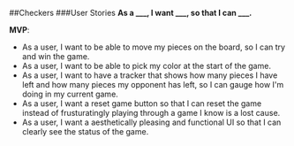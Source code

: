 ##Checkers
###User Stories
**As a ___, I want ___, so that I can ___.**


**MVP**:
- As a user, I want to be able to move my pieces on the board, so I can try and win the game.
- As a user, I want to be able to pick my color at the start of the game.
- As a user, I want to have a tracker that shows how many pieces I have left and how many pieces my opponent has left, so I can gauge how I'm doing in my current game.
- As a user, I want a reset game button so that I can reset the game instead of frusturatingly playing through a game I know is a lost cause.
- As a user, I want a aesthetically pleasing and functional UI so that I can clearly see the status of the game.
